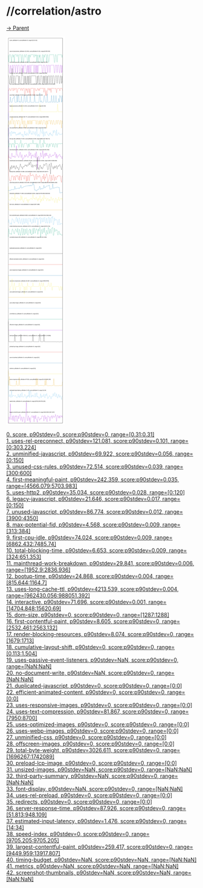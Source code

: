 
# //correlation/astro

[→ Parent](../..)

![PLOT: correlation](./correlation.svg)

[0. score, p90stdev=0, score:p90stdev=0, range=[0.31:0.31]](../../meta/score/samples/astro)  
[1. uses-rel-preconnect, p90stdev=121.081, score:p90stdev=0.101, range=[0:303.224]](../../uses-rel-preconnect/samples/astro/)  
[2. unminified-javascript, p90stdev=69.922, score:p90stdev=0.056, range=[0:150]](../../unminified-javascript/samples/astro/)  
[3. unused-css-rules, p90stdev=72.514, score:p90stdev=0.039, range=[300:600]](../../unused-css-rules/samples/astro/)  
[4. first-meaningful-paint, p90stdev=242.359, score:p90stdev=0.035, range=[4566.079:5703.983]](../../first-meaningful-paint/samples/astro/)  
[5. uses-http2, p90stdev=35.034, score:p90stdev=0.028, range=[0:120]](../../uses-http2/samples/astro/)  
[6. legacy-javascript, p90stdev=21.646, score:p90stdev=0.017, range=[0:150]](../../legacy-javascript/samples/astro/)  
[7. unused-javascript, p90stdev=86.774, score:p90stdev=0.012, range=[3900:4350]](../../unused-javascript/samples/astro/)  
[8. max-potential-fid, p90stdev=4.568, score:p90stdev=0.009, range=[313:384]](../../max-potential-fid/samples/astro/)  
[9. first-cpu-idle, p90stdev=74.024, score:p90stdev=0.009, range=[6862.432:7485.74]](../../first-cpu-idle/samples/astro/)  
[10. total-blocking-time, p90stdev=6.653, score:p90stdev=0.009, range=[324:651.353]](../../total-blocking-time/samples/astro/)  
[11. mainthread-work-breakdown, p90stdev=29.841, score:p90stdev=0.006, range=[1952.9:2836.936]](../../mainthread-work-breakdown/samples/astro/)  
[12. bootup-time, p90stdev=24.868, score:p90stdev=0.004, range=[815.644:1164.7]](../../bootup-time/samples/astro/)  
[13. uses-long-cache-ttl, p90stdev=4213.539, score:p90stdev=0.004, range=[962430.056:988051.392]](../../uses-long-cache-ttl/samples/astro/)  
[14. interactive, p90stdev=71.696, score:p90stdev=0.001, range=[14704.848:15620.69]](../../interactive/samples/astro/)  
[15. dom-size, p90stdev=0, score:p90stdev=0, range=[1287:1288]](../../dom-size/samples/astro/)  
[16. first-contentful-paint, p90stdev=8.605, score:p90stdev=0, range=[2532.461:2563.132]](../../first-contentful-paint/samples/astro/)  
[17. render-blocking-resources, p90stdev=8.074, score:p90stdev=0, range=[1679:1713]](../../render-blocking-resources/samples/astro/)  
[18. cumulative-layout-shift, p90stdev=0, score:p90stdev=0, range=[0.113:1.504]](../../cumulative-layout-shift/samples/astro/)  
[19. uses-passive-event-listeners, p90stdev=NaN, score:p90stdev=0, range=[NaN:NaN]](../../uses-passive-event-listeners/samples/astro/)  
[20. no-document-write, p90stdev=NaN, score:p90stdev=0, range=[NaN:NaN]](../../no-document-write/samples/astro/)  
[21. duplicated-javascript, p90stdev=0, score:p90stdev=0, range=[0:0]](../../duplicated-javascript/samples/astro/)  
[22. efficient-animated-content, p90stdev=0, score:p90stdev=0, range=[0:0]](../../efficient-animated-content/samples/astro/)  
[23. uses-responsive-images, p90stdev=0, score:p90stdev=0, range=[0:0]](../../uses-responsive-images/samples/astro/)  
[24. uses-text-compression, p90stdev=81.867, score:p90stdev=0, range=[7950:8700]](../../uses-text-compression/samples/astro/)  
[25. uses-optimized-images, p90stdev=0, score:p90stdev=0, range=[0:0]](../../uses-optimized-images/samples/astro/)  
[26. uses-webp-images, p90stdev=0, score:p90stdev=0, range=[0:0]](../../uses-webp-images/samples/astro/)  
[27. unminified-css, p90stdev=0, score:p90stdev=0, range=[0:0]](../../unminified-css/samples/astro/)  
[28. offscreen-images, p90stdev=0, score:p90stdev=0, range=[0:0]](../../offscreen-images/samples/astro/)  
[29. total-byte-weight, p90stdev=3026.611, score:p90stdev=0, range=[1696267:1742089]](../../total-byte-weight/samples/astro/)  
[30. preload-lcp-image, p90stdev=0, score:p90stdev=0, range=[0:0]](../../preload-lcp-image/samples/astro/)  
[31. unsized-images, p90stdev=NaN, score:p90stdev=0, range=[NaN:NaN]](../../unsized-images/samples/astro/)  
[32. third-party-summary, p90stdev=NaN, score:p90stdev=0, range=[NaN:NaN]](../../third-party-summary/samples/astro/)  
[33. font-display, p90stdev=NaN, score:p90stdev=0, range=[NaN:NaN]](../../font-display/samples/astro/)  
[34. uses-rel-preload, p90stdev=0, score:p90stdev=0, range=[0:0]](../../uses-rel-preload/samples/astro/)  
[35. redirects, p90stdev=0, score:p90stdev=0, range=[0:0]](../../redirects/samples/astro/)  
[36. server-response-time, p90stdev=87.926, score:p90stdev=0, range=[51.813:948.109]](../../server-response-time/samples/astro/)  
[37. estimated-input-latency, p90stdev=1.476, score:p90stdev=0, range=[14:34]](../../estimated-input-latency/samples/astro/)  
[38. speed-index, p90stdev=0, score:p90stdev=0, range=[9705.205:9705.205]](../../speed-index/samples/astro/)  
[39. largest-contentful-paint, p90stdev=259.417, score:p90stdev=0, range=[9449.959:13917.807]](../../largest-contentful-paint/samples/astro/)  
[40. timing-budget, p90stdev=NaN, score:p90stdev=NaN, range=[NaN:NaN]](../../timing-budget/samples/astro/)  
[41. metrics, p90stdev=NaN, score:p90stdev=NaN, range=[NaN:NaN]](../../metrics/samples/astro/)  
[42. screenshot-thumbnails, p90stdev=NaN, score:p90stdev=NaN, range=[NaN:NaN]](../../screenshot-thumbnails/samples/astro/)  
